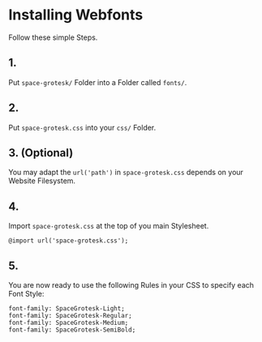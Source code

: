 # Installing Webfonts
Follow these simple Steps.

## 1.
Put `space-grotesk/` Folder into a Folder called `fonts/`.

## 2.
Put `space-grotesk.css` into your `css/` Folder.

## 3. (Optional)
You may adapt the `url('path')` in `space-grotesk.css` depends on your Website Filesystem.

## 4.
Import `space-grotesk.css` at the top of you main Stylesheet.

```
@import url('space-grotesk.css');
```

## 5.
You are now ready to use the following Rules in your CSS to specify each Font Style:
```
font-family: SpaceGrotesk-Light;
font-family: SpaceGrotesk-Regular;
font-family: SpaceGrotesk-Medium;
font-family: SpaceGrotesk-SemiBold;

```

